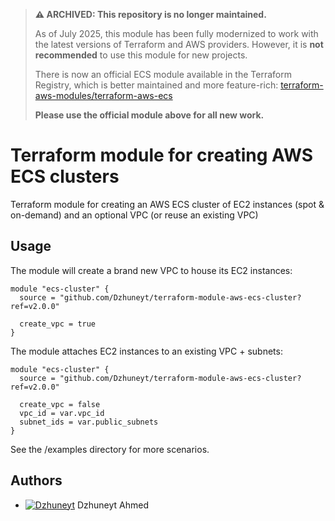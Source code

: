 > **⚠️ ARCHIVED: This repository is no longer maintained.**
>
> As of July 2025, this module has been fully modernized to work with the latest versions of Terraform and AWS providers. However, it is **not recommended** to use this module for new projects.
>
> There is now an official ECS module available in the Terraform Registry, which is better maintained and more feature-rich:
> [terraform-aws-modules/terraform-aws-ecs](https://github.com/terraform-aws-modules/terraform-aws-ecs)
>
> **Please use the official module above for all new work.**


# Terraform module for creating AWS ECS clusters
 Terraform module for creating an AWS ECS cluster of EC2 instances (spot & on-demand) and an optional VPC (or reuse an existing VPC)

## Usage

The module will create a brand new VPC to house its EC2 instances:
```hcl-terraform
module "ecs-cluster" {
  source = "github.com/Dzhuneyt/terraform-module-aws-ecs-cluster?ref=v2.0.0"

  create_vpc = true
}
```

The module attaches EC2 instances to an existing VPC + subnets:
```hcl-terraform
module "ecs-cluster" {
  source = "github.com/Dzhuneyt/terraform-module-aws-ecs-cluster?ref=v2.0.0"

  create_vpc = false
  vpc_id = var.vpc_id
  subnet_ids = var.public_subnets
}
```

See the /examples directory for more scenarios.

## Authors

- [![Dzhuneyt](https://github.com/Dzhuneyt.png?size=20)](https://dzhuneyt.com) Dzhuneyt Ahmed

